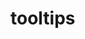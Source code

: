 # tooltips

<template>
	aasdfasdfasdfsasdfasdf
    <y-tooltips>
    	<span slot="html">123</span>
    </y-tooltips>
    <span>1ss23</span>
</template>